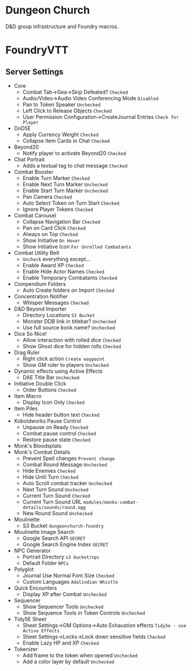 # Dungeon Church

D&D group infrastructure and Foundry macros.

# FoundryVTT

## Server Settings

* Core
  * Combat Tab→Gea→Skip Defeated? `Checked`
  * Audio/Video→Audio Video Conferencing Mode `Disabled`
  * Pan to Token Speaker `Unchecked`
  * Left Click to Release Objects `Checked`
  * User Permission Configuration→CreateJournal Entries `Check for Player`
* DnD5E
  * Apply Currency Weight `Checked`
  * Collapse Item Cards in Chat `Checked`
* Beyond20
  * Notify player to activate Beyond20 `Checked`
* Chat Portrait
  * Adds a textual tag to chat message `Checked`
* Combat Booster
  * Enable Turn Marker `Checked`
  * Enable Next Turn Marker `Unchecked`
  * Enable Start Turn Marker `Unchecked`
  * Pan Camera `Checked`
  * Auto Select Token on Turn Start `Checked`
  * Ignore Player Tokens `Checked`
* Combat Carousel
  * Collapse Navigation Bar `Checked`
  * Pan on Card Click `Checked`
  * Always on Top `Checked`
  * Show Initiative `On Hover`
  * Show Initiative Icon `For Unrolled Combatants`
* Combat Utility Belt
  * `Uncheck` everything except...
  * Enable Award XP `Checked`
  * Enable Hide Actor Names `Checked`
  * Enable Temporary Combatants `Checked`
* Compendium Folders
  * Auto Create folders on Import `Checked`
* Concentration Notifier
  * Whisper Messages `Checked`  
* D&D Beyond Importer
  * Directory Locations `S3 Bucket`
  * Monster DDB link in titlebar? `Unchecked`
  * Use full source book name? `Unchecked`
* Dice So Nice!
  * Allow interaction with rolled dice `Checked`
  * Show Ghost dice for hidden rolls `Checked`
* Drag Ruler
  * Right click action `Create waypoint`
  * Show GM ruler to players `Unchecked`
* Dynamic effects using Active Effects
  * DAE Title Bar `Unchecked`
* Initiative Double Click
  * Order Buttons `Checked`
* Item Macro
  * Display Icon Only `Checked`
* Item Piles
  * Hide header button text `Checked`
* Koboldworks Pause Control
  * Unpause on Ready `Checked`
  * Combat pause control `Checked`
  * Restore pause state `Checked`
* Monk's Bloodsplats
* Monk's Combat Details
  * Prevent Spell changes `Prevent change`
  * Combat Round Message `Unchecked`
  * Hide Enemies `Checked`
  * Hide Until Turn `Checked`
  * Auto Scroll combat tracker `Unchecked`
  * Next Turn Sound `Unchecked`
  * Current Turn Sound `Checked`
  * Current Turn Sound URL `modules/monks-combat-details/sounds/round.ogg`
  * New Round Sound `Unchecked`
* Moulinette
  * S3 Bucket `dungeonchurch-foundry`
* Moulinette Image Search
  * Google Search API `SECRET`
  * Google Search Engine Index `SECRET`
* NPC Generator
  * Portrait Directory `s3 bucket/npc`
  * Default Folder `NPCs`
* Polyglot
  * Journal Use Normal Font Size `Checked`
  * Custom Languages `Adalindian Whistle`
* Quick Encounters
  * Display XP after Combat `Unchecked`
* Sequencer
  * Show Sequencer Tools `Unchecked`
  * Show Sequence Tools in Token Controls `Unchecked`
* Tidy5E Sheet
  * Sheet Settings→GM Options→Auto Exhaustion effects `Tidy5e - use Active Effects`
  * Sheet Settings→Locks→Lock down sensitive fields `Checked`
  * Enable Lazy HP and XP `Checked`
* Tokenizer
  * Add frame to the token when opened `Unchecked`
  * Add a color layer by default `Unchecked`
  
